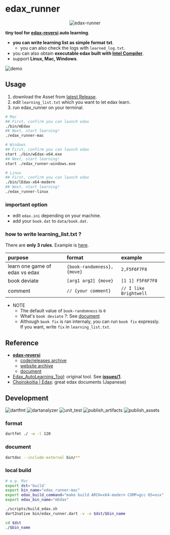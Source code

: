 # edax_runner
<p align="center">
<img src="https://github.com/sensuikan1973/edax_runner/blob/main/resources/logo.png?raw=true" alt="edax-runner" />
</p>

**tiny tool for [edax-reversi](https://github.com/abulmo/edax-reversi) auto learning**.

- **you can write learning list as simple format txt**.
  - you can also check the logs with `learned_log.txt`.
- you can also obtain **executable edax built with [Intel Compiler](https://github.com/sensuikan1973/edax_runner/issues/5)**.
- support **Linux, Mac, Windows**.

![demo](https://github.com/sensuikan1973/edax_runner/blob/main/resources/demo.gif)

## Usage
1. download the Asset from [latest Release](https://github.com/sensuikan1973/edax_runner/releases/latest).
2. edit `learning_list.txt` which you want to let edax learn.
3. run edax_runner on your terminal.
```sh
# Mac
## First, confirm you can launch edax
./bin/mEdax
## Next, start learning!
./edax_runner-mac
```
```sh
# Windows
## First, confirm you can launch edax
start ./bin/wEdax-x64.exe
## Next, start learning!
start ./edax_runner-windows.exe
```
```sh
# Linux
## First, confirm you can launch edax
./bin/lEdax-x64-modern
## Next, start learning!
./edax_runner-linux
```

### important option
- edit `edax.ini` depending on your machine.
- add your `book.dat` to `data/book.dat`.

### how to write learning_list.txt ?
There are **only 3 rules**. Example is [here](https://github.com/sensuikan1973/edax_runner/blob/main/resources/learning_list.txt).

| purpose | format | example |
| :--- | :--- | :--- |
| learn one game of edax vs edax | `{book-randomness},{move}` | `2,F5F6F7F8` |
| book deviate | `[arg1 arg2] {move}` | `[1 1] F5F6F7F8` |
| comment | `// {your comment}` | `// I like Brightwell` |

- NOTE
  - The default value of `book-randomness` is `0`
  - What's `book deviate` ?: See [document](https://sensuikan1973.github.io/edax-reversi/book_8c.html#ae9ee489a468274fd83808c53da0418c9)
  - Although `book fix` is ran internaly, you can run `book fix` expressly.  
    If you want, write `fix` in `learning_list.txt`.

## Reference
- **[edax-reversi](https://github.com/abulmo/edax-reversi)**
  - [code/releases archive](https://code.google.com/archive/p/edax-reversi/downloads)
  - [website archive](https://archive.is/KshiN)
  - [document](https://sensuikan1973.github.io/edax-reversi/)
- [Edax_AutoLearning_Tool](https://github.com/sensuikan1973/Edax_AutoLearning_Tool): original tool. See **[issues/1](https://github.com/sensuikan1973/Edax_AutoLearning_Tool/issues/1)**.
- [Choirokoitia | Edax](https://choi.lavox.net/edax/start): great edax documents (Japanese)

## Development
![dartfmt](https://github.com/sensuikan1973/edax_runner/workflows/dartfmt/badge.svg?event=push)
![dartanalyzer](https://github.com/sensuikan1973/edax_runner/workflows/dartanalyzer/badge.svg?event=push)
![unit_test](https://github.com/sensuikan1973/edax_runner/workflows/unit_test/badge.svg?event=push)
![publish_artifacts](https://github.com/sensuikan1973/edax_runner/workflows/publish_artifacts/badge.svg?event=push)
![publish_assets](https://github.com/sensuikan1973/edax_runner/workflows/publish_assets/badge.svg)

### format
```sh
dartfmt ./ -w -l 120
```

### document
```sh
dartdoc --include-external bin/**
```

### local build
```sh
# e.g. Mac
export dst='build'
export bin_name="edax_runner-mac"
export edax_build_command="make build ARCH=x64-modern COMP=gcc OS=osx"
export edax_bin_name="mEdax"

./scripts/build_edax.sh
dart2native bin/edax_runner.dart -v -o $dst/$bin_name

cd $dst
./$bin_name
```
